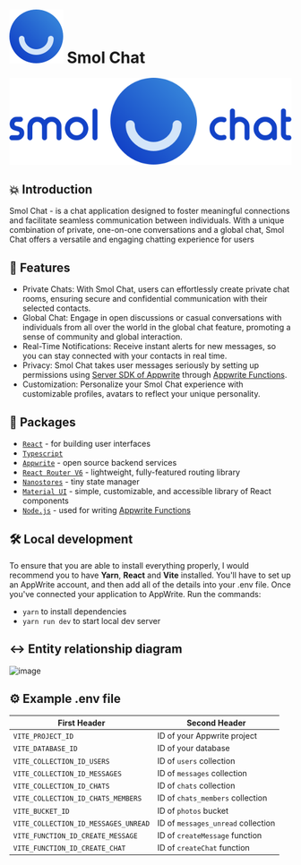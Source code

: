 # ![Logo](/public/logo.svg) Smol Chat

<p align="center">
<img src="/public/full-logo.svg" alt="SmolChat Banner">
</p>

## 💥 Introduction

Smol Chat - is a chat application designed to foster meaningful connections and facilitate seamless communication between individuals. With a unique combination of private, one-on-one conversations and a global chat, Smol Chat offers a versatile and engaging chatting experience for users

## 🚀 Features

- Private Chats: With Smol Chat, users can effortlessly create private chat rooms, ensuring secure and confidential communication with their selected contacts.
- Global Chat: Engage in open discussions or casual conversations with individuals from all over the world in the global chat feature, promoting a sense of community and global interaction.
- Real-Time Notifications: Receive instant alerts for new messages, so you can stay connected with your contacts in real time.
- Privacy: Smol Chat takes user messages seriously by setting up permissions using [Server SDK of Appwrite](https://appwrite.io/docs/sdks#server) through [Appwrite Functions](https://appwrite.io/docs/products/functions).
- Customization: Personalize your Smol Chat experience with customizable profiles, avatars to reflect your unique personality.

## 📜 Packages

- [`React`](https://react.dev/) - for building user interfaces
- [`Typescript`](https://www.typescriptlang.org/)
- [`Appwrite`](https://appwrite.io/) - open source backend services
- [`React Router V6`](https://reactrouter.com/) - lightweight, fully-featured routing library
- [`Nanostores`](https://github.com/nanostores/nanostores/) - tiny state manager
- [`Material UI`](https://mui.com/) - simple, customizable, and accessible library of React components
- [`Node.js`](https://nodejs.org/en) - used for writing [Appwrite Functions](https://appwrite.io/docs/products/functions)

## 🛠️ Local development

To ensure that you are able to install everything properly, I would recommend you to have <b>Yarn</b>, <b>React</b> and <b>Vite</b> installed.
You'll have to set up an AppWrite account, and then add all of the details into your .env file.
Once you've connected your application to AppWrite. Run the commands:

- `yarn` to install dependencies
- `yarn run dev` to start local dev server

## ↔️ Entity relationship diagram

![image](https://github.com/OlgaSwan/smol-chat/assets/49041144/e4b534d7-1f1f-4da0-a4cc-e8ef242c8bbf)

## ⚙️ Example .env file

| First Header  | Second Header |
| ------------- | ------------- |
| `VITE_PROJECT_ID`  | ID of your Appwrite project  |
| `VITE_DATABASE_ID`  | ID of your database  |
| `VITE_COLLECTION_ID_USERS`  | ID of `users` collection  |
| `VITE_COLLECTION_ID_MESSAGES`  | ID of `messages` collection |
| `VITE_COLLECTION_ID_CHATS`  | ID of `chats` collection  |
| `VITE_COLLECTION_ID_CHATS_MEMBERS`  | ID of `chats_members` collection  |
| `VITE_BUCKET_ID`  | ID of `photos` bucket  |
| `VITE_COLLECTION_ID_MESSAGES_UNREAD`  | ID of `messages_unread` collection  |
| `VITE_FUNCTION_ID_CREATE_MESSAGE`  | ID of `createMessage` function  |
| `VITE_FUNCTION_ID_CREATE_CHAT`  | ID of `createChat` function  |
